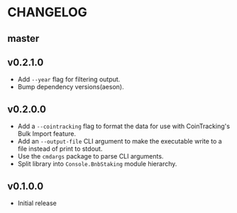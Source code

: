 # CHANGELOG

## master


## v0.2.1.0

* Add `--year` flag for filtering output.
* Bump dependency versions(aeson).


## v0.2.0.0

* Add a `--cointracking` flag to format the data for use with CoinTracking's
  Bulk Import feature.
* Add an `--output-file` CLI argument to make the executable write to a file
  instead of print to stdout.
* Use the `cmdargs` package to parse CLI arguments.
* Split library into `Console.BnbStaking` module hierarchy.


## v0.1.0.0

* Initial release
